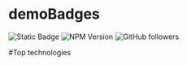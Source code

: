 # demoBadges


![Static Badge](https://img.shields.io/badge/demo_badge-red)
![NPM Version](https://img.shields.io/npm/v/react)
![GitHub followers](https://img.shields.io/github/followers/Avilash?style=for-the-badge&logo=github)

#Top technologies





